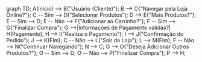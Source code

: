 graph TD;
    A(Início) --> B("Usuário (Cliente)");
    B --> C{"Navegar pela Loja Online?"};
    C -- Sim --> D("Selecionar Produtos");
    D --> E{"Mais Produtos?"};
    E -- Sim --> D;
    E -- Não --> F{"Adicionar ao Carrinho?"};
    F -- Sim --> G("Finalizar Compra");
    G -->|Informações de Pagamento válidas?| H(Pagamento);
    H --> I("Realiza o Pagamento");
    I --> J("Confirmação do Pedido");
    J --> K(Fim);
    C -- Não --> L("Sair da Loja");
    L --> M(Fim);
    F -- Não --> N("Continuar Navegando");
    N --> C;
    G --> O{"Deseja Adicionar Outros Produtos?"};
    O -- Sim --> D;
    O -- Não --> P("Finalizar Compra");
    P --> H;
